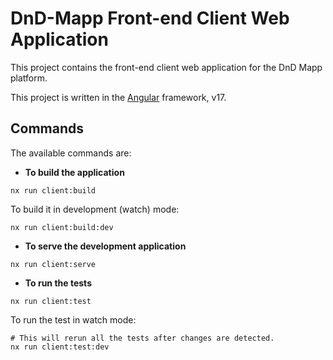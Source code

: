 # DnD-Mapp Front-end Client Web Application

This project contains the front-end client web application for the DnD Mapp platform.

This project is written in the [Angular](https://angular.dev) framework, v17.

## Commands

The available commands are:

-   **To build the application**

```shell
nx run client:build
```

To build it in development (watch) mode:

```shell
nx run client:build:dev
```

-   **To serve the development application**

```shell
nx run client:serve
```

-   **To run the tests**

```shell
nx run client:test
```

To run the test in watch mode:

```shell
# This will rerun all the tests after changes are detected.
nx run client:test:dev
```
